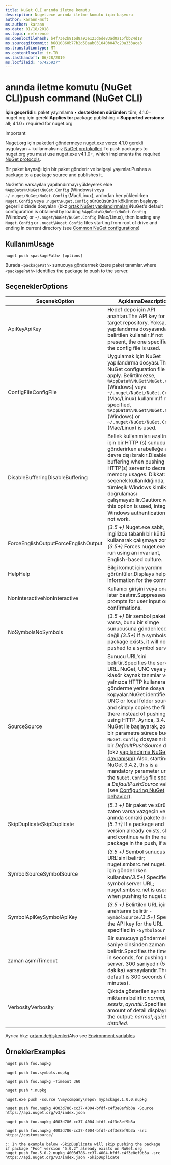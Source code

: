 ```yaml
---
title: NuGet CLI anında iletme komutu
description: Nuget.exe anında iletme komutu için başvuru
author: karann-msft
ms.author: karann
ms.date: 01/18/2018
ms.topic: reference
ms.openlocfilehash: b4f73e2b816d8a93e123d6de83ad0a15fbb24d18
ms.sourcegitcommit: b6810860b77b2d50aab031040b047c20a333aca3
ms.translationtype: MT
ms.contentlocale: tr-TR
ms.lasthandoff: 06/28/2019
ms.locfileid: "67425927"
---
```

# <a name="push-command-nuget-cli"></a><span data-ttu-id="36536-103">anında iletme komutu (NuGet CLI)</span><span class="sxs-lookup"><span data-stu-id="36536-103">push command (NuGet CLI)</span></span>

<span data-ttu-id="36536-104">**İçin geçerlidir:** paket yayımlama &bullet; **desteklenen sürümler:** tüm; 4.1.0+ nuget.org için gerekli</span><span class="sxs-lookup"><span data-stu-id="36536-104">**Applies to:** package publishing &bullet; **Supported versions:** all; 4.1.0+ required for nuget.org</span></span>

> [!Important]
> <span data-ttu-id="36536-105">Nuget.org için paketleri göndermeye nuget.exe verze 4.1.0 gerekli uygulayan + kullanmalısınız [NuGet protokolleri](../api/nuget-protocols.md).</span><span class="sxs-lookup"><span data-stu-id="36536-105">To push packages to nuget.org you must use nuget.exe v4.1.0+, which implements the required [NuGet protocols](../api/nuget-protocols.md).</span></span>

<span data-ttu-id="36536-106">Bir paket kaynağı için bir paket gönderir ve belgeyi yayımlar.</span><span class="sxs-lookup"><span data-stu-id="36536-106">Pushes a package to a package source and publishes it.</span></span>

<span data-ttu-id="36536-107">NuGet'ın varsayılan yapılandırmayı yükleyerek elde `%AppData%\NuGet\NuGet.Config` (Windows) veya `~/.nuget/NuGet/NuGet.Config` (Mac/Linux), ardından her yüklenirken `Nuget.Config` veya `.nuget\Nuget.Config` sürücüsünün kökünden başlayıp geçerli dizinde dosyaları (bkz [ortak NuGet yapılandırmaları](../consume-packages/configuring-nuget-behavior.md))</span><span class="sxs-lookup"><span data-stu-id="36536-107">NuGet's default configuration is obtained by loading `%AppData%\NuGet\NuGet.Config` (Windows) or `~/.nuget/NuGet/NuGet.Config` (Mac/Linux), then loading any `Nuget.Config` or `.nuget\Nuget.Config` files starting from root of drive and ending in current directory (see [Common NuGet configurations](../consume-packages/configuring-nuget-behavior.md))</span></span>

## <a name="usage"></a><span data-ttu-id="36536-108">Kullanım</span><span class="sxs-lookup"><span data-stu-id="36536-108">Usage</span></span>

```cli
nuget push <packagePath> [options]
```

<span data-ttu-id="36536-109">Burada `<packagePath>` sunucuya göndermek üzere paket tanımlar.</span><span class="sxs-lookup"><span data-stu-id="36536-109">where `<packagePath>` identifies the package to push to the server.</span></span>

## <a name="options"></a><span data-ttu-id="36536-110">Seçenekler</span><span class="sxs-lookup"><span data-stu-id="36536-110">Options</span></span>

| <span data-ttu-id="36536-111">Seçenek</span><span class="sxs-lookup"><span data-stu-id="36536-111">Option</span></span> | <span data-ttu-id="36536-112">Açıklama</span><span class="sxs-lookup"><span data-stu-id="36536-112">Description</span></span> |
| --- | --- |
| <span data-ttu-id="36536-113">ApiKey</span><span class="sxs-lookup"><span data-stu-id="36536-113">ApiKey</span></span> | <span data-ttu-id="36536-114">Hedef depo için API anahtarı.</span><span class="sxs-lookup"><span data-stu-id="36536-114">The API key for the target repository.</span></span> <span data-ttu-id="36536-115">Yoksa, yapılandırma dosyasında belirtilen kullanılır.</span><span class="sxs-lookup"><span data-stu-id="36536-115">If not present,  the one specified in the config file is used.</span></span> |
| <span data-ttu-id="36536-116">ConfigFile</span><span class="sxs-lookup"><span data-stu-id="36536-116">ConfigFile</span></span> | <span data-ttu-id="36536-117">Uygulamak için NuGet yapılandırma dosyası.</span><span class="sxs-lookup"><span data-stu-id="36536-117">The NuGet configuration file to apply.</span></span> <span data-ttu-id="36536-118">Belirtilmezse, `%AppData%\NuGet\NuGet.Config` (Windows) veya `~/.nuget/NuGet/NuGet.Config` (Mac/Linux) kullanılır.</span><span class="sxs-lookup"><span data-stu-id="36536-118">If not specified, `%AppData%\NuGet\NuGet.Config` (Windows) or `~/.nuget/NuGet/NuGet.Config` (Mac/Linux) is used.</span></span>|
| <span data-ttu-id="36536-119">DisableBuffering</span><span class="sxs-lookup"><span data-stu-id="36536-119">DisableBuffering</span></span> | <span data-ttu-id="36536-120">Bellek kullanımları azaltmak için bir HTTP (s) sunucusuna gönderirken arabelleğe almayı devre dışı bırakır.</span><span class="sxs-lookup"><span data-stu-id="36536-120">Disables buffering when pushing to an HTTP(s) server to decrease memory usages.</span></span> <span data-ttu-id="36536-121">Dikkat: Bu seçenek kullanıldığında, tümleşik Windows kimlik doğrulaması çalışmayabilir.</span><span class="sxs-lookup"><span data-stu-id="36536-121">Caution: when this option is used, integrated Windows authentication might not work.</span></span> |
| <span data-ttu-id="36536-122">ForceEnglishOutput</span><span class="sxs-lookup"><span data-stu-id="36536-122">ForceEnglishOutput</span></span> | <span data-ttu-id="36536-123">*(3.5 +)*  Nuget.exe sabit, İngilizce tabanlı bir kültürü kullanarak çalışmaya zorlar.</span><span class="sxs-lookup"><span data-stu-id="36536-123">*(3.5+)* Forces nuget.exe to run using an invariant, English-based culture.</span></span> |
| <span data-ttu-id="36536-124">Help</span><span class="sxs-lookup"><span data-stu-id="36536-124">Help</span></span> | <span data-ttu-id="36536-125">Bilgi komut için yardımı görüntüler.</span><span class="sxs-lookup"><span data-stu-id="36536-125">Displays help information for the command.</span></span> |
| <span data-ttu-id="36536-126">NonInteractive</span><span class="sxs-lookup"><span data-stu-id="36536-126">NonInteractive</span></span> | <span data-ttu-id="36536-127">Kullanıcı girişini veya onaylar ister bastırır.</span><span class="sxs-lookup"><span data-stu-id="36536-127">Suppresses prompts for user input or confirmations.</span></span> |
| <span data-ttu-id="36536-128">NoSymbols</span><span class="sxs-lookup"><span data-stu-id="36536-128">NoSymbols</span></span> | <span data-ttu-id="36536-129">*(3.5 +)*  Bir sembol paketi varsa, bunu bir simge sunucusuna gönderilecek değil.</span><span class="sxs-lookup"><span data-stu-id="36536-129">*(3.5+)* If a symbols package exists, it will not be pushed to a symbol server.</span></span> |
| <span data-ttu-id="36536-130">Source</span><span class="sxs-lookup"><span data-stu-id="36536-130">Source</span></span> | <span data-ttu-id="36536-131">Sunucu URL'sini belirtir.</span><span class="sxs-lookup"><span data-stu-id="36536-131">Specifies the server URL.</span></span> <span data-ttu-id="36536-132">NuGet, UNC veya yerel klasör kaynak tanımlar ve yalnızca HTTP kullanarak gönderme yerine dosya var. kopyalar.</span><span class="sxs-lookup"><span data-stu-id="36536-132">NuGet identifies a UNC or local folder source and simply copies the file there instead of pushing it using HTTP.</span></span>  <span data-ttu-id="36536-133">Ayrıca, 3.4.2 NuGet ile başlayarak, zorunlu bir parametre sürece budur `NuGet.Config` dosyasını belirtir bir *DefaultPushSource* değeri (bkz [yapılandırma NuGet davranışını](../consume-packages/configuring-nuget-behavior.md)).</span><span class="sxs-lookup"><span data-stu-id="36536-133">Also, starting with NuGet 3.4.2, this is a mandatory parameter unless the `NuGet.Config` file specifies a *DefaultPushSource* value (see [Configuring NuGet behavior](../consume-packages/configuring-nuget-behavior.md)).</span></span> |
| <span data-ttu-id="36536-134">SkipDuplicate</span><span class="sxs-lookup"><span data-stu-id="36536-134">SkipDuplicate</span></span> | <span data-ttu-id="36536-135">*(5.1 +)*  Bir paket ve sürümü zaten varsa vazgeçin ve varsa anında sonraki pakete devam.</span><span class="sxs-lookup"><span data-stu-id="36536-135">*(5.1+)* If a package and version already exists, skip it and continue with the next package in the push, if any.</span></span> |
| <span data-ttu-id="36536-136">SymbolSource</span><span class="sxs-lookup"><span data-stu-id="36536-136">SymbolSource</span></span> | <span data-ttu-id="36536-137">*(3.5 +)*  Sembol sunucusunun URL'sini belirtir; nuget.smbsrc.net nuget.org için gönderirken kullanılan</span><span class="sxs-lookup"><span data-stu-id="36536-137">*(3.5+)* Specifies the symbol server URL; nuget.smbsrc.net is used when pushing to nuget.org</span></span> |
| <span data-ttu-id="36536-138">SymbolApiKey</span><span class="sxs-lookup"><span data-stu-id="36536-138">SymbolApiKey</span></span> | <span data-ttu-id="36536-139">*(3.5 +)*  Belirtilen URL için API anahtarını belirtir `-SymbolSource`.</span><span class="sxs-lookup"><span data-stu-id="36536-139">*(3.5+)* Specifies the API key for the URL specified in `-SymbolSource`.</span></span> |
| <span data-ttu-id="36536-140">zaman aşımı</span><span class="sxs-lookup"><span data-stu-id="36536-140">Timeout</span></span> | <span data-ttu-id="36536-141">Bir sunucuya göndermek için saniye cinsinden zaman aşımı belirtir.</span><span class="sxs-lookup"><span data-stu-id="36536-141">Specifies the timeout, in seconds, for pushing to a server.</span></span> <span data-ttu-id="36536-142">300 saniyedir (5 dakika) varsayılandır.</span><span class="sxs-lookup"><span data-stu-id="36536-142">The default is 300 seconds (5 minutes).</span></span> |
| <span data-ttu-id="36536-143">Verbosity</span><span class="sxs-lookup"><span data-stu-id="36536-143">Verbosity</span></span> | <span data-ttu-id="36536-144">Çıktıda gösterilen ayrıntı miktarını belirtir: *normal*, *sessiz*, *ayrıntılı*.</span><span class="sxs-lookup"><span data-stu-id="36536-144">Specifies the amount of detail displayed in the output: *normal*, *quiet*, *detailed*.</span></span> |

<span data-ttu-id="36536-145">Ayrıca bkz: [ortam değişkenleri](cli-ref-environment-variables.md)</span><span class="sxs-lookup"><span data-stu-id="36536-145">Also see [Environment variables](cli-ref-environment-variables.md)</span></span>

## <a name="examples"></a><span data-ttu-id="36536-146">Örnekler</span><span class="sxs-lookup"><span data-stu-id="36536-146">Examples</span></span>

```cli
nuget push foo.nupkg

nuget push foo.symbols.nupkg

nuget push foo.nupkg -Timeout 360

nuget push *.nupkg

nuget.exe push -source \\mycompany\repo\ mypackage.1.0.0.nupkg

nuget push foo.nupkg 4003d786-cc37-4004-bfdf-c4f3e8ef9b3a -Source https://api.nuget.org/v3/index.json

nuget push foo.nupkg 4003d786-cc37-4004-bfdf-c4f3e8ef9b3a

nuget push foo.nupkg 4003d786-cc37-4004-bfdf-c4f3e8ef9b3a -src https://customsource/

:: In the example below -SkipDuplicate will skip pushing the package if package "Foo" version "5.0.2" already exists on NuGet.org
nuget push Foo.5.0.2.nupkg 4003d786-cc37-4004-bfdf-c4f3e8ef9b3a -src https://api.nuget.org/v3/index.json -SkipDuplicate
```
